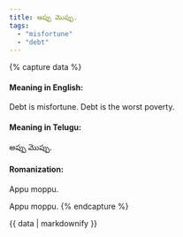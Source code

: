 ```yaml
---
title: అప్పు మొప్పు.
tags:
  - "misfortune"
  - "debt"
---
```


{% capture data %}
#### Meaning in English:
Debt is misfortune.
Debt is the worst poverty.

#### Meaning in Telugu:
అప్పు మొప్పు.

#### Romanization:
Appu moppu.

Appu moppu.
{% endcapture %}

{{ data | markdownify }}

